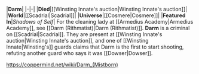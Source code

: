 |**Darm**|
|-|-|
|**Died**|[[Winsting Innate's auction\|Winsting Innate's auction]]|
|**World**|[[Scadrial\|Scadrial]]|
|**Universe**|[[Cosmere\|Cosmere]]|
|**Featured In**|*Shadows of Self*|
For the cleaning lady at [[Armedius Academy\|Armedius Academy]], see [[Darm (Rithmatist)\|Darm (Rithmatist)]].
**Darm** is a criminal on [[Scadrial\|Scadrial]].
They are present at [[Winsting Innate's auction\|Winsting Innate's auction]], and one of [[Winsting Innate\|Winsting's]] guards claims that Darm is the first to start shooting, refuting another guard who says it was [[Dowser\|Dowser]].



https://coppermind.net/wiki/Darm_(Mistborn)